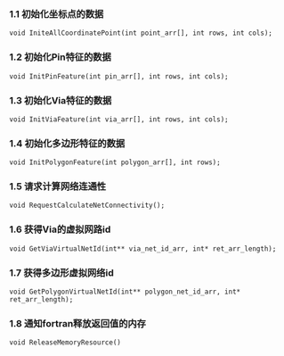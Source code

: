 ### 1.1 初始化坐标点的数据
`void IniteAllCoordinatePoint(int point_arr[], int rows, int cols);`  

### 1.2 初始化Pin特征的数据
`void InitPinFeature(int pin_arr[], int rows, int cols);`  

### 1.3 初始化Via特征的数据  
`void InitViaFeature(int via_arr[], int rows, int cols);`  

### 1.4 初始化多边形特征的数据
`void InitPolygonFeature(int polygon_arr[], int rows);`  
 
### 1.5 请求计算网络连通性 
`void RequestCalculateNetConnectivity();`  

### 1.6 获得Via的虚拟网路id
`void GetViaVirtualNetId(int** via_net_id_arr, int* ret_arr_length);`  

### 1.7 获得多边形虚拟网络id
`void GetPolygonVirtualNetId(int** polygon_net_id_arr, int* ret_arr_length);` 

### 1.8 通知fortran释放返回值的内存 ###

`void ReleaseMemoryResource()`
